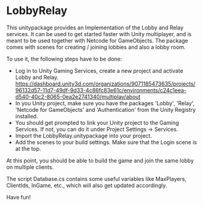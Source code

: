 # LobbyRelay
This unitypackage provides an Implementation of the Lobby and Relay services. It can be used to get started faster with Unity multiplayer, and is meant to be used together with Netcode for GameObjects.
The package comes with scenes for creating / joining lobbies and also a lobby room.

To use it, the following steps have to be done:
- Log in to Unity Gaming Services, create a new project and activate Lobby and Relay. https://dashboard.unity3d.com/organizations/9071185473635/projects/96132d57-11d7-49df-9d33-4c86fc83e61c/environments/c24c1eea-d540-40c2-8065-0ea2e2741340/multiplay/about
- In you Unity project, make sure you have the packages 'Lobby', 'Relay', 'Netcode for GameObjects' and 'Authentication' from the Unity Registry installed.
- You should get prompted to link your Unity project to the Gaming Services. If not, you can do it under Project Settings -> Services.
- Import the LobbyRelay.unitypackage into your project.
- Add the scenes to your build settings. Make sure that the Login scene is at the top.

At this point, you should be able to build the game and join the same lobby on multiple clients.

The script Database.cs contains some useful variables like MaxPlayers, ClientIds, InGame, etc., which will also get updated accordingly.

Have fun!
